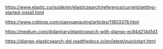 https://www.elastic.co/guide/en/elasticsearch/reference/current/getting-started-install.html

https://www.cnblogs.com/xiaoyuanqujing/articles/11803376.html

https://medium.com/@danjrary/elasticsearch-with-django-ec84d214d1d3

https://django-elasticsearch-dsl.readthedocs.io/en/latest/quickstart.html
